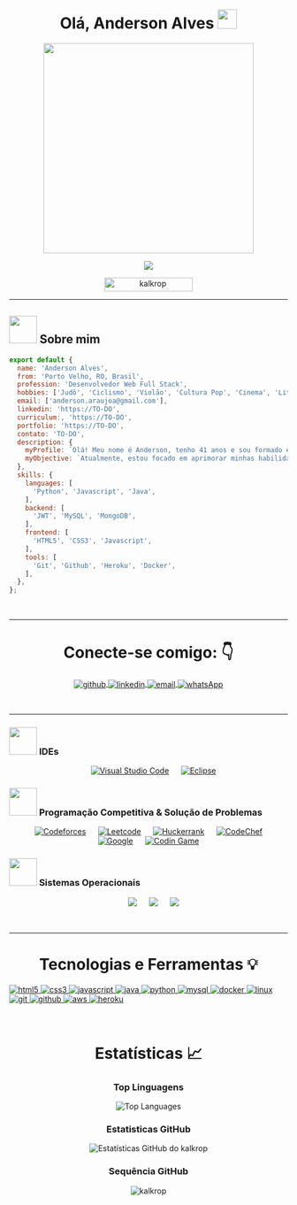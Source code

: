 <h1 align="center">Olá, Anderson Alves <img src="https://media.giphy.com/media/hvRJCLFzcasrR4ia7z/giphy.gif" width="35"></h1>
<div align="center">
   <!-- <img height="350em" src="./.github/assets/cover_.png"/> -->
   <img height="380em" src="https://user-images.githubusercontent.com/70382532/138322189-2db8df52-9dcb-40a0-88a8-c365466bd33d.gif"/>
</div>
<p align="center">
  <a href="https://github.com/kalkrop"><img src="https://readme-typing-svg.herokuapp.com?font=Time+New+Roman&color=%23C8BE25&size=25&center=true&vCenter=true&width=600&height=100&lines=Engenheiro de Software;Perito+Forense+Computacional;Programador competitivo;Sempre+aprendendo+coisas+novas"></a>
</p>
<p align="center"> 
	<img src="https://komarev.com/ghpvc/?username=kalkrop&label=Visualizações%20Perfil&color=0047AB&style=plastic?" alt="kalkrop" height=25px, width=160px/> 
</p>

---

## <picture><img src = "https://cdn-icons-png.flaticon.com/512/6463/6463383.png?raw=true" width = 50px></picture> Sobre mim

```javascript
export default {
  name: 'Anderson Alves',
  from: 'Porto Velho, RO, Brasil',
  profession: 'Desenvolvedor Web Full Stack',
  hobbies: ['Judô', 'Ciclismo', 'Violão', 'Cultura Pop', 'Cinema', 'Literatura', 'Games', 'Animes'],
  email: ['anderson.araujoa@gmail.com'],
  linkedin: 'https://TO-DO',
  curriculum:, 'https://TO-DO',
  portfolio: 'https://TO-DO',
  contato: 'TO-DO',
  description: {
    myProfile: `Olá! Meu nome é Anderson, tenho 41 anos e sou formado em Sistemas de Informação. Pós-graduado em Computação Forense. Apaixonado pela área de tecnologia. 💚`,
    myObjective: `Atualmente, estou focado em aprimorar minhas habilidades como desenvolvedor Full Stack, com o objetivo de obter novas experiências que possam contribuir para meu futuro. 🚀`,
  },
  skills: {
    languages: [
      'Python', 'Javascript', 'Java',
    ],
    backend: [
      'JWT', 'MySQL', 'MongoDB',
    ],
    frontend: [
      'HTML5', 'CSS3', 'Javascript',
    ],
    tools: [
      'Git', 'Github', 'Heroku', 'Docker',
    ],
  },
};
```

<br/>

---

<h1 align="center">
  Conecte-se comigo: 👇
</h1>

<section align="center">
  <p
    align="center"
    class="connection-container"
  >
    <a
      href="https://github.com/kalkrop"
      target="_blank"
    >
      <img
        align="center"
        src="https://img.shields.io/badge/GitHub-100000?style=for-the-badge&logo=github&logoColor=white"
        alt="github"
      />
    </a>
    <a
      href="https://www.linkedin.com/in/TO-DO" target="_blank"
    >
      <img
        align="center"
        src="https://img.shields.io/badge/LinkedIn-0077B5?style=for-the-badge&logo=linkedin&logoColor=white"
        alt="linkedin"
      />
    </a>
    <a
      href="mailto:TO-DO"
      target="_blank"
    >
      <img
        align="center"
        src="https://img.shields.io/badge/Gmail-D14836?style=for-the-badge&logo=gmail&logoColor=white"
        alt="email"
      />
    </a>
    <a
      href="TO-DO"
      target="_blank"
    >
      <img
        align="center"
        src="https://img.shields.io/badge/WhatsApp-25D366?style=for-the-badge&logo=whatsapp&logoColor=white"
        alt="whatsApp"
      />
    </a>
  </p>
</section>
<br/>

---

### <picture> <img src = "https://github.com/7oSkaaa/7oSkaaa/blob/main/Images/IDEs.gif?raw=true" width = 50px> </picture> IDEs

<p align="center">
  &emsp;
    <a href="#"><img alt="Visual Studio Code" src="https://img.shields.io/badge/Visual%20Studio%20Code-0078d7.svg?style=plastic&logo=visual-studio-code&logoColor=white"></a>
  &emsp;
    <a href="#"><img alt="Eclipse" src="https://img.shields.io/badge/eclipse%20ide-%232C2255.svg?&style=plastic&logo=eclipse%20ide&logoColor=white" /></a>
</p>

### <picture> <img src = "https://github.com/7oSkaaa/7oSkaaa/blob/main/Images/CP_PS.gif?raw=true" width = 50px> </picture> Programação Competitiva & Solução de Problemas

<p align="center">
  &emsp;
    <a href="#"><img alt = "Codeforces" src="https://img.shields.io/badge/codeforces%20-%231F8ACB.svg?style=plastic&logo=codeforces&logoColor=white" /></a>	
  &emsp;
    <a href="#"><img alt = "Leetcode" src="https://img.shields.io/badge/leetcode%20-%23FFA116.svg?style=plastic&logo=leetcode&logoColor=black" /></a>
  &emsp;
    <a href="#"><img alt = "Huckerrank" src="https://img.shields.io/badge/hackerrank-%232EC866.svg?style=plastic&logo=hackerrank&logoColor=white" /></a>
  &emsp;
    <a href="#"><img alt = "CodeChef" src="https://img.shields.io/badge/codechef-%235B4638.svg?style=plastic&logo=codechef&logoColor=white" /></a>
  &emsp;
    <a href="#"><img alt = "Google" src="https://img.shields.io/badge/google-%234285F4.svg?style=plastic&logo=google&logoColor=white" /></a>
  &emsp;
    <a href="#"><img alt = "Codin Game" src="https://img.shields.io/badge/codingame-%23F2BB13.svg?&style=plastic&logo=codingame&logoColor=black" /></a>
</p>

### <picture> <img src = "https://github.com/7oSkaaa/7oSkaaa/blob/main/Images/OS.gif?raw=true" width = 50px> </picture> Sistemas Operacionais

<p align="center">
  &emsp;
    <a href="#"><img src="https://img.shields.io/badge/Linux-FCC624?style=plastic&logo=linux&logoColor=black"></a>
  &emsp;
    <a href="#"><img src="https://img.shields.io/badge/Ubuntu-E95420?style=plastic&logo=ubuntu&logoColor=white"></a>
  &emsp;
    <a href="#"><img src="https://img.shields.io/badge/Windows-0078D6?style=plastic&logo=windows&logoColor=white">
    </a>
</p>

</br>

---

<h1 align="center">
  Tecnologias e Ferramentas 💡
</h1>

<section>
  <div class="technologies-container">
    <p align="left">
      <a href="https://www.w3.org/html/" target="_blank">
        <img
           src="https://img.shields.io/badge/HTML5-E34F26?style=for-the-badge&logo=html5&logoColor=white"
           alt="html5"
         />
      </a>
      <a href="https://www.w3schools.com/css/" target="_blank">
        <img
           src="https://img.shields.io/badge/CSS3-1572B6?style=for-the-badge&logo=css3&logoColor=white"
           alt="css3"
         />
      </a>
      <a href="https://developer.mozilla.org/en-US/docs/Web/JavaScript" target="_blank">
        <img
           src="https://img.shields.io/badge/JavaScript-323330?style=for-the-badge&logo=javascript&logoColor=F7DF1E"
           alt="javascript"
         />
      </a>
      <a href="https://www.java.com/en/download/help/whatis_java.html" target="_blank">
        <img
           src="https://img.shields.io/badge/Java-000?style=for-the-badge&logo=java"
           alt="java"
         />
      </a>
      <a href="https://www.python.org/" target="_blank">
        <img
           src="https://img.shields.io/badge/Python-FFD43B?style=for-the-badge&logo=python&logoColor=blue"
           alt="python"
         />
      </a>
      <a href="https://www.mysql.com/" target="_blank">
        <img
           src="https://img.shields.io/badge/MySQL-005C84?style=for-the-badge&logo=mysql&logoColor=white"
           alt="mysql"
         />
      </a>
      <a href="https://www.docker.com/" target="_blank">
        <img
           src="https://img.shields.io/badge/Docker-2CA5E0?style=for-the-badge&logo=docker&logoColor=white"
           alt="docker"
         />
      </a>
      <a href="https://www.linux.org/" target="_blank">
        <img
           src="https://img.shields.io/badge/Linux-FCC624?style=for-the-badge&logo=linux&logoColor=black"
           alt="linux"
         />
      </a>
      <a href="https://git-scm.com/" target="_blank">
        <img
           src="https://img.shields.io/badge/GIT-E44C30?style=for-the-badge&logo=git&logoColor=white"
           alt="git"
         />
      </a>
      <a href="https://github.com/kalkrop" target="_blank">
        <img
           src="https://img.shields.io/badge/GitHub-100000?style=for-the-badge&logo=github&logoColor=white"
           alt="github"
         />
      </a>
      <a href="https://docs.aws.amazon.com/" target="_blank">
        <img
           src="https://img.shields.io/badge/Amazon_AWS-FF9900?style=for-the-badge&logo=amazonaws&logoColor=white"
           alt="aws"
         />
      </a>
      <a href="https://heroku.com" target="_blank">
        <img
            src="https://img.shields.io/badge/Heroku-430098?style=for-the-badge&logo=heroku&logoColor=white"
            alt="heroku"
         />
      </a>
    </p>
  </div>
</section>
<br/>

<h1 align="center">
  Estatísticas 📈
</h1>

<div align="center">
  <h3>Top Linguagens</h3>
  <img src="https://github-readme-stats.vercel.app/api/top-langs/?username=kalkrop&theme=tokyonight&layout=compact" alt="Top Languages">
  
  <h3>Estatisticas GitHub</h3>
  <img src="https://github-readme-stats.vercel.app/api?username=kalkrop&show_icons=true&theme=tokyonight" alt="Estatísticas GitHub do kalkrop">
  
  <h3>Sequência GitHub</h3>
  <img
    src="https://github-readme-streak-stats.herokuapp.com/?user=kalkrop&theme=tokyonight"
    alt="kalkrop"
  >
</div>

